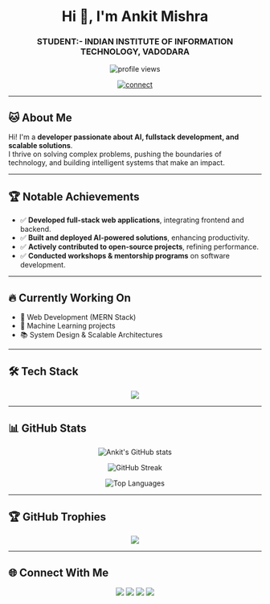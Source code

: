 <h1 align="center">Hi 👋, I'm Ankit Mishra</h1>
<h3 align="center">STUDENT:-  INDIAN INSTITUTE OF INFORMATION TECHNOLOGY, VADODARA</h3>

<p align="center">
  <img src="https://komarev.com/ghpvc/?username=AnkitMishra28&label=Profile%20views&color=0e75b6&style=flat" alt="profile views" /> 
</p>

<p align="center">
  <a href="mailto:am2802004@gmail.com">
    <img src="https://img.shields.io/badge/Let's%20Connect-blue?style=for-the-badge" alt="connect" />
  </a>
</p>

---

## 🐱 About Me
Hi! I'm a **developer passionate about AI, fullstack development, and scalable solutions**.  
I thrive on solving complex problems, pushing the boundaries of technology, and building intelligent systems that make an impact.  

---

## 🏆 Notable Achievements
- ✅ **Developed full-stack web applications**, integrating frontend and backend.  
- ✅ **Built and deployed AI-powered solutions**, enhancing productivity.  
- ✅ **Actively contributed to open-source projects**, refining performance.  
- ✅ **Conducted workshops & mentorship programs** on software development.  

---

## 🔥 Currently Working On
- 🚀 Web Development (MERN Stack)  
- 🤖 Machine Learning projects  
- 📚 System Design & Scalable Architectures  

---

## 🛠️ Tech Stack
<p align="center">
<img src="https://skillicons.dev/icons?i=html,css,js,ts,react,nodejs,express,mongodb,python,cpp,java,tailwind,git,github,docker" />
</p>

---

## 📊 GitHub Stats
<p align="center">
  <img src="https://github-readme-stats.vercel.app/api?username=AnkitMishra28&show_icons=true&theme=tokyonight" alt="Ankit's GitHub stats" />
</p>

<p align="center">
  <img src="https://github-readme-streak-stats.herokuapp.com/?user=AnkitMishra28&theme=tokyonight" alt="GitHub Streak" />
</p>

<p align="center">
  <img src="https://github-readme-stats.vercel.app/api/top-langs/?username=AnkitMishra28&layout=compact&theme=tokyonight" alt="Top Languages" />
</p>

---

## 🏆 GitHub Trophies
<p align="center">
  <img src="https://github-profile-trophy.vercel.app/?username=AnkitMishra28&theme=onedark&no-frame=true&margin-w=10" />
</p>

---

## 🌐 Connect With Me
<p align="center">
  <a href="mailto:am2802004@gmail.com"><img src="https://img.shields.io/badge/Email-D14836?style=for-the-badge&logo=gmail&logoColor=white"></a>
  <a href="https://www.linkedin.com/in/ankit-mishra-189b38277"><img src="https://img.shields.io/badge/LinkedIn-0077B5?style=for-the-badge&logo=linkedin&logoColor=white"></a>
  <a href="https://github.com/AnkitMishra28"><img src="https://img.shields.io/badge/GitHub-100000?style=for-the-badge&logo=github&logoColor=white"></a>
  <a href="https://www.codechef.com/users/aided_light_76"><img src="https://img.shields.io/badge/CodeChef-5B4638?style=for-the-badge&logo=codechef&logoColor=white"></a>
</p>
